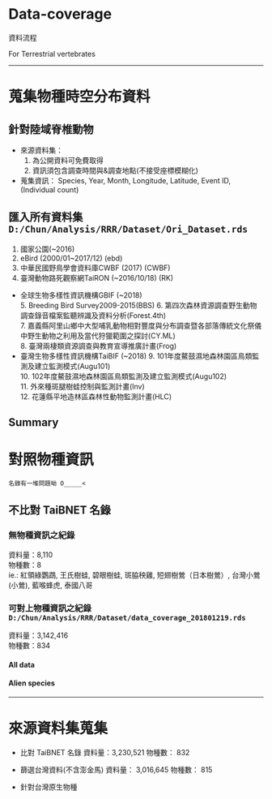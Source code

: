 # Data-coverage
資料流程

For Terrestrial vertebrates

***
# 蒐集物種時空分布資料
## 針對陸域脊椎動物
- 來源資料集：
  1. 為公開資料可免費取得
  2. 資訊須包含調查時間與&調查地點(不接受座標模糊化)
- 蒐集資訊：
    Species, Year, Month, Longitude, Latitude, Event ID, (Individual count)

## 匯入所有資料集  `D:/Chun/Analysis/RRR/Dataset/Ori_Dataset.rds`
1. 國家公園(~2016)  
2. eBird (2000/01~2017/12) (ebd)  
3. 中華民國野鳥學會資料庫CWBF (2017) (CWBF) 
4. 臺灣動物路死觀察網TaiRON (~2016/10/18) (RK)  
* 全球生物多樣性資訊機構GBIF (~2018)  
   5. Breeding Bird Survey2009-2015(BBS) 
   6. 第四次森林資源調查野生動物調查錄音檔案監聽辨識及資料分析(Forest.4th)  
   7. 嘉義縣阿里山鄉中大型哺乳動物相對豐度與分布調查暨各部落傳統文化祭儀中野生動物之利用及當代狩獵範圍之探討(CY.ML)  
   8. 臺灣兩棲類資源調查與教育宣導推廣計畫(Frog)  
* 臺灣生物多樣性資訊機構TaiBIF (~2018) 
   9. 101年度鰲鼓濕地森林園區鳥類監測及建立監測模式(Augu101)  
   10. 102年度鰲鼓濕地森林園區鳥類監測及建立監測模式(Augu102)  
   11. 外來種斑腿樹蛙控制與監測計畫(Inv)  
   12. 花蓮縣平地造林區森林性動物監測計畫(HLC)  

## Summary




# 對照物種資訊
`名錄有一堆問題呦 O_____<`


## **不**比對 TaiBNET 名錄
### 無物種資訊之紀錄
資料量：8,110  
物種數：8  
ie.: 紅領綠鸚鵡, 王氏樹蛙, 碧眼樹蛙, 斑脇秧雞, 短翅樹鶯（日本樹鶯）, 台灣小鶯(小鶯), 藍喉蜂虎, 泰國八哥



### 可對上物種資訊之紀錄  `D:/Chun/Analysis/RRR/Dataset/data_coverage_201801219.rds`
資料量：3,142,416  
物種數：834
#### All data




#### Alien species




***
# 來源資料集蒐集
* 比對 TaiBNET 名錄
資料量：3,230,521
物種數： 832

* 篩選台灣資料(不含澎金馬) 
資料量： 3,016,645
物種數： 815

* 針對台灣原生物種

